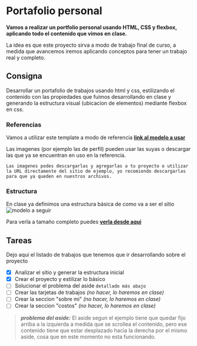 # Portafolio personal
**Vamos a realizar un portfolio personal usando HTML, CSS y flexbox, aplicando todo el contenido que vimos en clase.**

La idea es que este proyecto sirva a modo de trabajo final de curso, a medida que avancemos iremos aplicando conceptos para tener un trabajo real y completo.

## Consigna
Desarrollar un portafolio de trabajos usando html y css, estilizando el contenido con las propiedades que fuimos desarrollando en clase y generando la estructura visual (ubicacion de elementos) mediante flexbox en css.

### Referencias
Vamos a utilizar este template a modo de referencia **[link al modelo a usar](https://www.w3schools.com/w3css/tryw3css_templates_portfolio.htm)**

Las imagenes (por ejemplo las de perfil) pueden usar las suyas o descargar las que ya se encuentran en uso en la referencia.

`` Las imagenes podes descargarlas y agregarlas a tu proyecto o utilizar la URL directamente del sitio de ejemplo, yo recomiendo descargarlas para que ya queden en nuestros archivos. ``

### Estructura
En clase ya definimos una estructura básica de como va a ser el sitio
![modelo a seguir](/imagenes/consigna/estructura.png)

Para verla a tamaño completo puedes
**[verla desde aqui](/imagenes/consigna/estructura.png)**

## Tareas
Dejo aqui el listado de trabajos que tenemos que ir desarrollando sobre el proyecto

- [x] Analizar el sitio y generar la estructura inicial
- [x] Crear el proyecto y estilizar lo básico
- [ ] Solucionar el problema del aside `` detallado más abajo ``
- [ ] Crear las tarjetas de trabajos  *(no hacer, lo haremos en clase)*
- [ ] Crear la seccion "sobre mi" *(no hacer, lo haremos en clase)*
- [ ] Crear la seccion "costos" *(no hacer, lo haremos en clase)*

> ***problema del aside:***
El aside segun el ejemplo tiene que quedar fijo arriba a la izquierda a medida que se scrollea el contenido, pero ese contenido tiene que estar desplazado hacia la derecha por el mismo aside, cosa que en este momento no esta funcionando.
